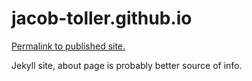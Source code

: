 # jacob-toller.github.io

[Permalink to published site.](https://jacob-toller.github.io/)

Jekyll site, about page is probably better source of info.